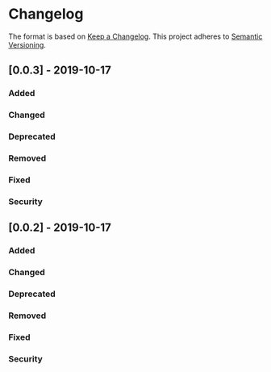# Changelog
The format is based on [Keep a Changelog](https://keepachangelog.com/en/1.0.0/).
This project adheres to [Semantic Versioning](https://semver.org/spec/v2.0.0.html).

## [0.0.3] - 2019-10-17

### Added

### Changed

### Deprecated

### Removed

### Fixed

### Security

## [0.0.2] - 2019-10-17

### Added

### Changed

### Deprecated

### Removed

### Fixed

### Security
